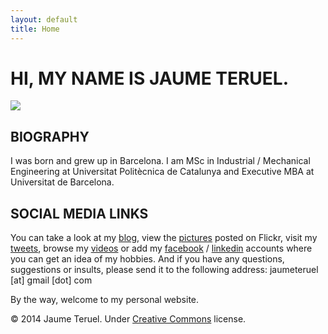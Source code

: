 ```yaml
---
layout: default
title: Home
---
```

# HI, MY NAME IS JAUME TERUEL.

![][1]

## BIOGRAPHY

I was born and grew up in Barcelona. I am MSc in Industrial / Mechanical Engineering at Universitat Politècnica de Catalunya and Executive MBA at Universitat de Barcelona.

## SOCIAL MEDIA LINKS

You can take a look at my [blog][2], view the [pictures][3] posted on Flickr, visit my [tweets][4], browse my [videos][5] or add my [facebook][6] / [linkedin][7] accounts where you can get an idea of my hobbies. And if you have any questions, suggestions or insults, please send it to the following address: jaumeteruel [at] gmail [dot] com

By the way, welcome to my personal website.

&#169; 2014 Jaume Teruel. Under [Creative Commons][8] license.

   [1]: /images/me.png
   [2]: http://www.lerion.com
   [3]: http://www.flickr.com/photos/lerion
   [4]: http://twitter.com/jaumeteruel
   [5]: http://www.vimeo.com/lerion/videos
   [6]: http://www.facebook.com/jaume.teruel
   [7]: http://es.linkedin.com/in/jaumeteruel
   [8]: http://creativecommons.org/licenses/by-nc-sa/3.0/

